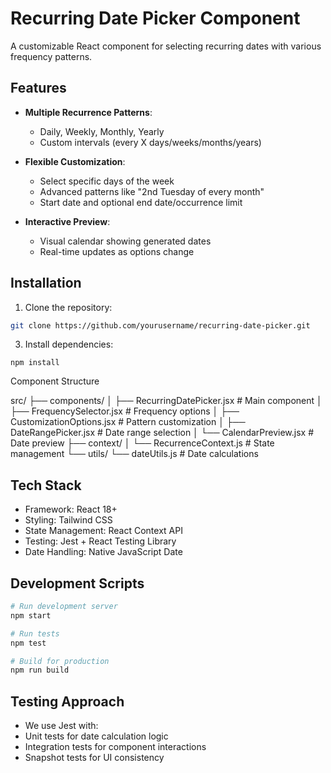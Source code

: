 # Recurring Date Picker Component

A customizable React component for selecting recurring dates with various frequency patterns.

## Features

- **Multiple Recurrence Patterns**:
  - Daily, Weekly, Monthly, Yearly
  - Custom intervals (every X days/weeks/months/years)
  
- **Flexible Customization**:
  - Select specific days of the week
  - Advanced patterns like "2nd Tuesday of every month"
  - Start date and optional end date/occurrence limit

- **Interactive Preview**:
  - Visual calendar showing generated dates
  - Real-time updates as options change

## Installation

1. Clone the repository:
```bash
git clone https://github.com/yourusername/recurring-date-picker.git
```

3. Install dependencies:
```
npm install
```

Component Structure

src/
├── components/
│   ├── RecurringDatePicker.jsx       # Main component
│   ├── FrequencySelector.jsx         # Frequency options
│   ├── CustomizationOptions.jsx      # Pattern customization
│   ├── DateRangePicker.jsx           # Date range selection
│   └── CalendarPreview.jsx           # Date preview
├── context/
│   └── RecurrenceContext.js          # State management
└── utils/
    └── dateUtils.js                  # Date calculations

## Tech Stack
- Framework: React 18+
- Styling: Tailwind CSS
- State Management: React Context API
- Testing: Jest + React Testing Library
- Date Handling: Native JavaScript Date

## Development Scripts
``` bash
# Run development server
npm start

# Run tests
npm test

# Build for production
npm run build
```
## Testing Approach
- We use Jest with:
- Unit tests for date calculation logic
- Integration tests for component interactions
- Snapshot tests for UI consistency

